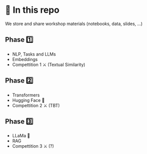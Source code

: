 # 🚀 In this repo 
We store and share workshop materials (notebooks, data, slides, ...)

## Phase 1️⃣
* NLP, Tasks and LLMs
* Embeddings
* Compettition 1 ⚔️ (Textual Similarity)

## Phase 2️⃣
* Transformers
* Hugging Face 🤗
* Compettition 2 ⚔️ (TBT)

## Phase 3️⃣
* LLaMa 🦙
* RAG
* Compettition 3 ⚔️ (?)

